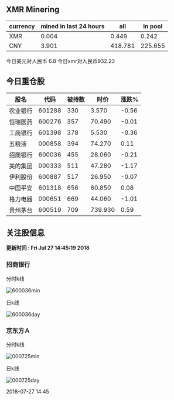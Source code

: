## XMR Minering

|currency|mined in last 24 hours|all|in pool|
|---|---|---|---|
|XMR|0.004|0.449|0.242|
|CNY|3.901|418.781|225.655|

今日美元对人民币 6.8	今日xmr对人民币932.23


## 今日重仓股 

|股名|代码|被持数|时价|涨跌%|
|---|---|---|---|---|
|农业银行|601288|330|3.570|-0.56|
|恒瑞医药|600276|357|70.490|-0.01|
|工商银行|601398|378|5.530|-0.36|
|五粮液|000858|394|74.270|0.11|
|招商银行|600036|455|28.060|-0.21|
|美的集团|000333|511|47.280|-1.17|
|伊利股份|600887|517|26.950|-0.07|
|中国平安|601318|656|60.850|0.08|
|格力电器|000651|669|44.060|-1.01|
|贵州茅台|600519|709|739.930|0.59|

## 关注股信息
**更新时间 : Fri Jul 27 14:45:19 2018**
### 招商银行 
分时k线

![600036min](http://image.sinajs.cn/newchart/min/n/sh600036.gif)

日k线

![600036day](http://image.sinajs.cn/newchart/daily/n/sh600036.gif)

### 京东方Ａ 
分时k线

![000725min](http://image.sinajs.cn/newchart/min/n/sz000725.gif)

日k线

![000725day](http://image.sinajs.cn/newchart/daily/n/sz000725.gif)

2018-07-27 14:45